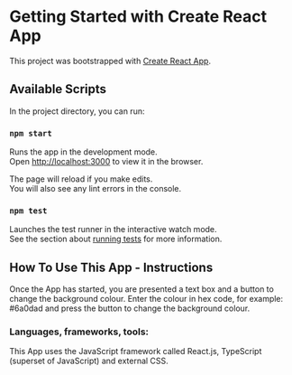 # Getting Started with Create React App

This project was bootstrapped with [Create React App](https://github.com/facebook/create-react-app).

## Available Scripts

In the project directory, you can run:

### `npm start`

Runs the app in the development mode.\
Open [http://localhost:3000](http://localhost:3000) to view it in the browser.

The page will reload if you make edits.\
You will also see any lint errors in the console.

### `npm test`

Launches the test runner in the interactive watch mode.\
See the section about [running tests](https://facebook.github.io/create-react-app/docs/running-tests) for more information.

## How To Use This App - Instructions
Once the App has started, you are presented a text box and a button to change the background colour. Enter the colour in hex code, for example: #6a0dad and press the button to change the background colour.

### Languages, frameworks, tools:
This App uses the JavaScript framework called React.js, TypeScript (superset of JavaScript) and external CSS. 